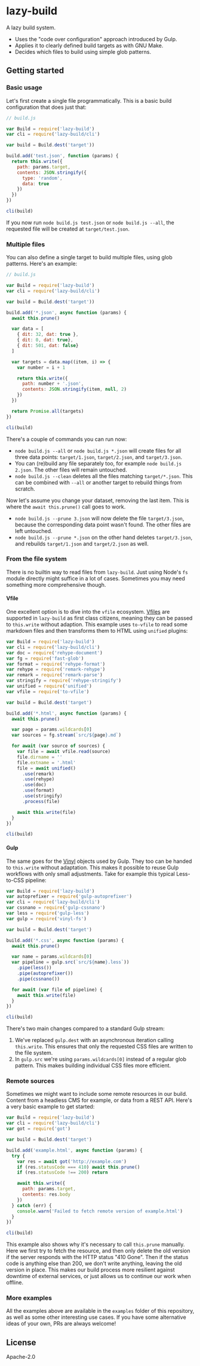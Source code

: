 # lazy-build

A lazy build system.

- Uses the "code over configuration" approach introduced by Gulp.
- Applies it to clearly defined build targets as with GNU Make.
- Decides which files to build using simple glob patterns.

## Getting started

### Basic usage

Let's first create a single file programmatically. This is a basic build configuration that does just that:

```js
// build.js

var Build = require('lazy-build')
var cli = require('lazy-build/cli')

var build = Build.dest('target'))

build.add('test.json', function (params) {
  return this.write({
    path: params.target,
    contents: JSON.stringify({
      type: 'random',
      data: true
    })
  })
})

cli(build)
```

If you now run `node build.js test.json` or `node build.js --all`, the requested file will be created at `target/test.json`.

### Multiple files

You can also define a single target to build multiple files, using glob patterns. Here's an example:

```js
// build.js

var Build = require('lazy-build')
var cli = require('lazy-build/cli')

var build = Build.dest('target'))

build.add('*.json', async function (params) {
  await this.prune()

  var data = [
    { dit: 32, dat: true },
    { dit: 0, dat: true},
    { dit: 501, dat: false}
  ]

  var targets = data.map((item, i) => {
    var number = i + 1

    return this.write({
      path: number + '.json',
      contents: JSON.stringify(item, null, 2)
    })
  })

  return Promise.all(targets)
})

cli(build)
```

There's a couple of commands you can run now:

- `node build.js --all` or `node build.js *.json` will create files for all three data points: `target/1.json`, `target/2.json`, and `target/3.json`.
- You can (re)build any file separately too, for example `node build.js 2.json`. The other files will remain untouched.
- `node build.js --clean` deletes all the files matching `target/*.json`. This can be combined with `--all` or another target to rebuild things from scratch.

Now let's assume you change your dataset, removing the last item. This is where the `await this.prune()` call goes to work.

- `node build.js --prune 3.json` will now delete the file `target/3.json`, because the corresponding data point wasn't found. The other files are left untouched.
- `node build.js --prune *.json` on the other hand deletes `target/3.json`, and rebuilds `target/1.json` and `target/2.json` as well.

### From the file system

There is no builtin way to read files from `lazy-build`. Just using Node's `fs` module directly might suffice in a lot of cases. Sometimes you may need something more comprehensive though.

#### Vfile

One excellent option is to dive into the `vfile` ecosystem. [Vfiles](https://github.com/vfile/vfile) are supported in `lazy-build` as first class citizens, meaning they can be passed to `this.write` without adaption. This example uses `to-vfile` to read some markdown files and then transforms them to HTML using `unified` plugins:

```js
var Build = require('lazy-build')
var cli = require('lazy-build/cli')
var doc = require('rehype-document')
var fg = require('fast-glob')
var format = require('rehype-format')
var rehype = require('remark-rehype')
var remark = require('remark-parse')
var stringify = require('rehype-stringify')
var unified = require('unified')
var vfile = require('to-vfile')

var build = Build.dest('target')

build.add('*.html', async function (params) {
  await this.prune()

  var page = params.wildcards[0]
  var sources = fg.stream(`src/${page}.md`)

  for await (var source of sources) {
    var file = await vfile.read(source)
    file.dirname = ''
    file.extname = '.html'
    file = await unified()
      .use(remark)
      .use(rehype)
      .use(doc)
      .use(format)
      .use(stringify)
      .process(file)

    await this.write(file)
  }
})

cli(build)
```

#### Gulp

The same goes for the [Vinyl](https://github.com/gulpjs/vinyl) objects used by Gulp. They too can be handed to `this.write` without adaptation. This makes it possible to reuse Gulp workflows with only small adjustments. Take for example this typical Less-to-CSS pipeline:

```js
var Build = require('lazy-build')
var autoprefixer = require('gulp-autoprefixer')
var cli = require('lazy-build/cli')
var cssnano = require('gulp-cssnano')
var less = require('gulp-less')
var gulp = require('vinyl-fs')

var build = Build.dest('target')

build.add('*.css', async function (params) {
  await this.prune()

  var name = params.wildcards[0]
  var pipeline = gulp.src(`src/${name}.less`))
    .pipe(less())
    .pipe(autoprefixer())
    .pipe(cssnano())

  for await (var file of pipeline) {
    await this.write(file)
  }
})

cli(build)
```

There's two main changes compared to a standard Gulp stream:

1. We've replaced `gulp.dest` with an asynchronous iteration calling `this.write`. This ensures that only the requested CSS files are written to the file system.
2. In `gulp.src` we're using `params.wildcards[0]` instead of a regular glob pattern. This makes building individual CSS files more efficient.

### Remote sources

Sometimes we might want to include some remote resources in our build. Content from a headless CMS for example, or data from a REST API. Here's a very basic example to get started:

```js
var Build = require('lazy-build')
var cli = require('lazy-build/cli')
var got = require('got')

var build = Build.dest('target')

build.add('example.html', async function (params) {
  try {
    var res = await got('http://example.com')
    if (res.statusCode === 410) await this.prune()
    if (res.statusCode !== 200) return

    await this.write({
      path: params.target,
      contents: res.body
    })
  } catch (err) {
    console.warn('Failed to fetch remote version of example.html')
  }
})

cli(build)
```

This example also shows why it's necessary to call `this.prune` manually. Here we first try to fetch the resource, and then only delete the old version if the server responds with the HTTP status "410 Gone". Then if the status code is anything else than 200, we don't write anything, leaving the old version in place. This makes our build process more resilient against downtime of external services, or just allows us to continue our work when offline.

### More examples

All the examples above are available in the `examples` folder of this repository, as well as some other interesting use cases. If you have some alternative ideas of your own, PRs are always welcome!

## License

Apache-2.0
